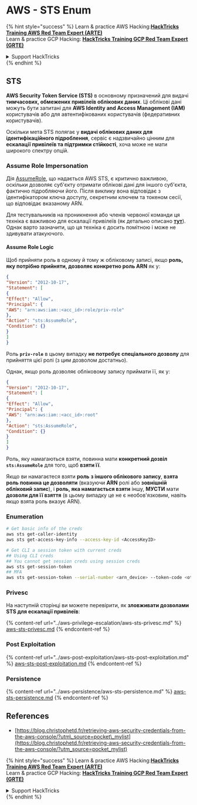# AWS - STS Enum

{% hint style="success" %}
Learn & practice AWS Hacking:<img src="../../../.gitbook/assets/image (1) (1) (1) (1).png" alt="" data-size="line">[**HackTricks Training AWS Red Team Expert (ARTE)**](https://training.hacktricks.xyz/courses/arte)<img src="../../../.gitbook/assets/image (1) (1) (1) (1).png" alt="" data-size="line">\
Learn & practice GCP Hacking: <img src="../../../.gitbook/assets/image (2) (1).png" alt="" data-size="line">[**HackTricks Training GCP Red Team Expert (GRTE)**<img src="../../../.gitbook/assets/image (2) (1).png" alt="" data-size="line">](https://training.hacktricks.xyz/courses/grte)

<details>

<summary>Support HackTricks</summary>

* Check the [**subscription plans**](https://github.com/sponsors/carlospolop)!
* **Join the** 💬 [**Discord group**](https://discord.gg/hRep4RUj7f) or the [**telegram group**](https://t.me/peass) or **follow** us on **Twitter** 🐦 [**@hacktricks\_live**](https://twitter.com/hacktricks_live)**.**
* **Share hacking tricks by submitting PRs to the** [**HackTricks**](https://github.com/carlospolop/hacktricks) and [**HackTricks Cloud**](https://github.com/carlospolop/hacktricks-cloud) github repos.

</details>
{% endhint %}

## STS

**AWS Security Token Service (STS)** в основному призначений для видачі **тимчасових, обмежених привілеїв облікових даних**. Ці облікові дані можуть бути запитані для **AWS Identity and Access Management (IAM)** користувачів або для автентифікованих користувачів (федеративних користувачів).

Оскільки мета STS полягає у **видачі облікових даних для ідентифікаційного підроблення**, сервіс є надзвичайно цінним для **ескалації привілеїв та підтримки стійкості**, хоча може не мати широкого спектру опцій.

### Assume Role Impersonation

Дія [AssumeRole](https://docs.aws.amazon.com/STS/latest/APIReference/API_AssumeRole.html), що надається AWS STS, є критично важливою, оскільки дозволяє суб'єкту отримати облікові дані для іншого суб'єкта, фактично підробляючи його. Після виклику вона відповідає з ідентифікатором ключа доступу, секретним ключем та токеном сесії, що відповідає вказаному ARN.

Для тестувальників на проникнення або членів червоної команди ця техніка є важливою для ескалації привілеїв (як детально описано [**тут**](../aws-privilege-escalation/aws-sts-privesc.md#sts-assumerole)). Однак варто зазначити, що ця техніка є досить помітною і може не здивувати атакуючого.

#### Assume Role Logic

Щоб прийняти роль в одному й тому ж обліковому записі, якщо **роль, яку потрібно прийняти, дозволяє конкретно роль ARN** як у:
```json
{
"Version": "2012-10-17",
"Statement": [
{
"Effect": "Allow",
"Principal": {
"AWS": "arn:aws:iam::<acc_id>:role/priv-role"
},
"Action": "sts:AssumeRole",
"Condition": {}
}
]
}
```
Роль **`priv-role`** в цьому випадку **не потребує спеціального дозволу** для прийняття цієї ролі (з цим дозволом достатньо).

Однак, якщо роль дозволяє обліковому запису приймати її, як у:
```json
{
"Version": "2012-10-17",
"Statement": [
{
"Effect": "Allow",
"Principal": {
"AWS": "arn:aws:iam::<acc_id>:root"
},
"Action": "sts:AssumeRole",
"Condition": {}
}
]
}
```
Роль, яку намагаються взяти, повинна мати **конкретний дозвіл `sts:AssumeRole`** для того, щоб **взяти її**.

Якщо ви намагаєтеся взяти **роль** **з іншого облікового запису**, **взята роль повинна це дозволяти** (вказуючи **ARN** ролі або **зовнішній обліковий запис**), і **роль, яка намагається взяти** іншу, **МУСТИ** мати **дозволи для її взяття** (в цьому випадку це не є необов'язковим, навіть якщо взята роль вказує ARN).

### Enumeration
```bash
# Get basic info of the creds
aws sts get-caller-identity
aws sts get-access-key-info --access-key-id <AccessKeyID>

# Get CLI a session token with current creds
## Using CLI creds
## You cannot get session creds using session creds
aws sts get-session-token
## MFA
aws sts get-session-token --serial-number <arn_device> --token-code <otp_code>
```
### Privesc

На наступній сторінці ви можете перевірити, як **зловживати дозволами STS для ескалації привілеїв**:

{% content-ref url="../aws-privilege-escalation/aws-sts-privesc.md" %}
[aws-sts-privesc.md](../aws-privilege-escalation/aws-sts-privesc.md)
{% endcontent-ref %}

### Post Exploitation

{% content-ref url="../aws-post-exploitation/aws-sts-post-exploitation.md" %}
[aws-sts-post-exploitation.md](../aws-post-exploitation/aws-sts-post-exploitation.md)
{% endcontent-ref %}

### Persistence

{% content-ref url="../aws-persistence/aws-sts-persistence.md" %}
[aws-sts-persistence.md](../aws-persistence/aws-sts-persistence.md)
{% endcontent-ref %}

## References

* [https://blog.christophetd.fr/retrieving-aws-security-credentials-from-the-aws-console/?utm\_source=pocket\_mylist](https://blog.christophetd.fr/retrieving-aws-security-credentials-from-the-aws-console/?utm_source=pocket_mylist)

{% hint style="success" %}
Learn & practice AWS Hacking:<img src="../../../.gitbook/assets/image (1) (1) (1) (1).png" alt="" data-size="line">[**HackTricks Training AWS Red Team Expert (ARTE)**](https://training.hacktricks.xyz/courses/arte)<img src="../../../.gitbook/assets/image (1) (1) (1) (1).png" alt="" data-size="line">\
Learn & practice GCP Hacking: <img src="../../../.gitbook/assets/image (2) (1).png" alt="" data-size="line">[**HackTricks Training GCP Red Team Expert (GRTE)**<img src="../../../.gitbook/assets/image (2) (1).png" alt="" data-size="line">](https://training.hacktricks.xyz/courses/grte)

<details>

<summary>Support HackTricks</summary>

* Check the [**subscription plans**](https://github.com/sponsors/carlospolop)!
* **Join the** 💬 [**Discord group**](https://discord.gg/hRep4RUj7f) or the [**telegram group**](https://t.me/peass) or **follow** us on **Twitter** 🐦 [**@hacktricks\_live**](https://twitter.com/hacktricks_live)**.**
* **Share hacking tricks by submitting PRs to the** [**HackTricks**](https://github.com/carlospolop/hacktricks) and [**HackTricks Cloud**](https://github.com/carlospolop/hacktricks-cloud) github repos.

</details>
{% endhint %}
